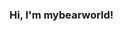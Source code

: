 

<!--
**mybearworld/mybearworld** is a ✨ _special_ ✨ repository because its `README.md` (this file) appears on your GitHub profile.

Here are some ideas to get you started:
- 🌱 I’m currently learning ...
- 🔭 I’m currently working on ...
- 👯 I’m looking to collaborate on ...
 - 🤔 I’m looking for help with ... 
 - 💬 Ask me about ...
-->

### Hi, I'm mybearworld!


